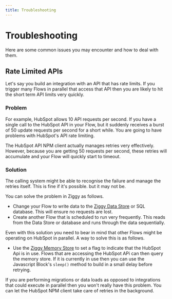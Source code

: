 ```yaml
---
title: Troubleshooting
---
```


# Troubleshooting

Here are some common issues you may encounter and how to deal with them.

## Rate Limited APIs
Let's say you build an integration with an API that has rate limits. If you trigger many Flows in parallel that access that API then you are likely to hit the short term API limits very quickly.

### Problem
For example, HubSpot allows 10 API requests per second. If you have a single call to the HubSpot API in your Flow, but it suddenly receives a burst of 50 update requests per second for a short while. You are going to have problems with HubSpot's API rate limiting.

The HubSpot API NPM client actually manages retries very effectively. However, because you are getting 50 requests per second, these retries will accumulate and your Flow will quickly start to timeout.

### Solution
The calling system might be able to recognise the failure and manage the retries itself. This is fine if it's possible. but it may not be.

You can solve the problem in Ziggy as follows.

- Change your Flow to write data to the [Ziggy Data Store](/user-guide/block-types/utility/Data-Store) or SQL database. This will ensure no requests are lost.
- Create another Flow that is scheduled to run very frequently. This reads from the Data Store or database and runs through the data sequentially.

Even with this solution you need to bear in mind that other Flows might be operating on HubSpot in parallel. A way to solve this is as follows.

- Use the [Ziggy Memory Store](Memory-Store) to set a flag to indicate that the HubSpot Api is in use. Flows that are accessing the HubSpot APi can then query the memory store. If it is currently in use then you can use the Javascript Block's ```sleep()``` method to build in a small delay before retrying.

If you are performing migrations or data loads as opposed to integrations that could execute in parallel then you won't really have this problem. You can let the HubSpot NPM client take care of retries in the background.

